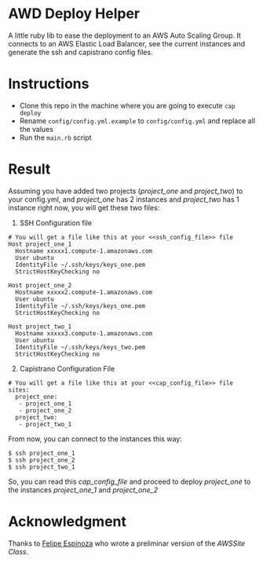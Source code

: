 AWD Deploy Helper
=================

A little ruby lib to ease the deployment to an AWS Auto Scaling Group. It connects to an AWS Elastic Load Balancer, see the current instances and generate the ssh and capistrano config files.

Instructions
============

- Clone this repo in the machine where you are going to execute ``` cap deploy ```
- Rename ```config/config.yml.example``` to ```config/config.yml``` and replace all the values
- Run the ```main.rb``` script

Result
======

Assuming you have added two projects (*project_one* and *project_two*) to your config.yml, and *project_one* has 2 instances and *project_two* has 1 instance right now, you will get these two files:

1) SSH Configuration file
```
# You will get a file like this at your <<ssh_config_file>> file
Host project_one_1
  Hostname xxxxx1.compute-1.amazonaws.com
  User ubuntu
  IdentityFile ~/.ssh/keys/keys_one.pem  
  StrictHostKeyChecking no

Host project_one_2
  Hostname xxxxx2.compute-1.amazonaws.com
  User ubuntu
  IdentityFile ~/.ssh/keys/keys_one.pem
  StrictHostKeyChecking no

Host project_two_1
  Hostname xxxxx3.compute-1.amazonaws.com
  User ubuntu
  IdentityFile ~/.ssh/keys/keys_two.pem
  StrictHostKeyChecking no  
```

2) Capistrano Configuration File
```
# You will get a file like this at your <<cap_config_file>> file
sites:
  project_one:
   - project_one_1
   - project_one_2
  project_two:
   - project_two_1
```

From now, you can connect to the instances this way:
```
$ ssh project_one_1
$ ssh project_one_2
$ ssh project_two_1
```

So, you can read this *cap_config_file* and proceed to deploy *project_one* to the instances *project_one_1* and *project_one_2*

Acknowledgment
==============
Thanks to [Felipe Espinoza](https://github.com/fespinoza) who wrote a preliminar version of the *AWSSite Class*.
